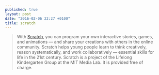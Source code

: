 ```yaml
---
published: true
layout: post
date: "2016-02-06 22:27 +0100"
title: scratch
---
```


> With [Scratch](https://scratch.mit.edu/), you can program your own interactive stories, games, and animations — and share your creations with others in the online community.
> Scratch helps young people learn to think creatively, reason systematically, and work collaboratively — essential skills for life in the 21st century.
> Scratch is a project of the Lifelong Kindergarten Group at the MIT Media Lab. It is provided free of charge.
